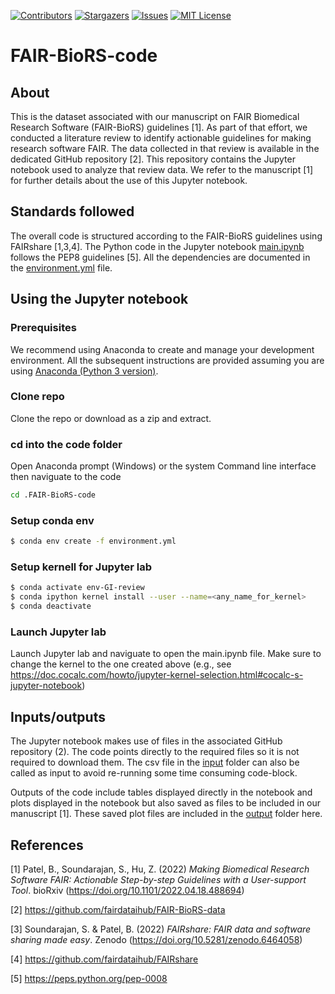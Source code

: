 

[![Contributors][contributors-shield]][contributors-url]
[![Stargazers][stars-shield]][stars-url]
[![Issues][issues-shield]][issues-url]
[![MIT License][license-shield]][license-url]


[contributors-shield]: https://img.shields.io/github/contributors/bvhpatel/GI-review-dataset.svg?style=flat-square
[contributors-url]: https://github.com/bvhpatel/GI-review-dataset/graphs/contributors
[stars-shield]: https://img.shields.io/github/stars/bvhpatel/GI-review-dataset.svg?style=flat-square
[stars-url]: https://github.com/bvhpatel/GI-review-dataset/stargazers
[issues-shield]: https://img.shields.io/github/issues/bvhpatel/GI-review-dataset.svg?style=flat-square
[issues-url]: https://github.com/bvhpatel/GI-review-dataset/issues
[license-shield]: https://img.shields.io/github/license/bvhpatel/GI-review-dataset.svg?style=flat-square
[license-url]: https://github.com/bvhpatel/GI-review-dataset/blob/master/LICENSE

# FAIR-BioRS-code

## About
This is the dataset associated with our manuscript on FAIR Biomedical Research Software (FAIR-BioRS) guidelines [1]. As part of that effort, we conducted a literature review to identify actionable guidelines for making research software FAIR. The data collected in that review is available in the dedicated GitHub repository [2]. This repository contains the Jupyter notebook used to analyze that review data. We refer to the manuscript [1] for further details about the use of this Jupyter notebook.

## Standards followed
The overall code is structured according to the FAIR-BioRS guidelines using FAIRshare [1,3,4]. The Python code in the Jupyter notebook [main.ipynb](main.ipynb) follows the PEP8 guidelines [5]. All the dependencies are documented in the [environment.yml](environment.yml) file.

## Using the Jupyter notebook

### Prerequisites 
We recommend using Anaconda to create and manage your development environment. All the subsequent instructions are provided assuming you are using [Anaconda (Python 3 version)](https://www.anaconda.com/products/individual).

### Clone repo
Clone the repo or download as a zip and extract.

### cd into the code folder

Open Anaconda prompt (Windows) or the system Command line interface then naviguate to the code
```sh
cd .FAIR-BioRS-code

```

### Setup conda env
```sh
$ conda env create -f environment.yml
```

### Setup kernell for Jupyter lab
```sh
$ conda activate env-GI-review
$ conda ipython kernel install --user --name=<any_name_for_kernel>
$ conda deactivate
```
### Launch Jupyter lab
Launch Jupyter lab and naviguate to open the main.ipynb file. Make sure to change the kernel to the one created above (e.g., see https://doc.cocalc.com/howto/jupyter-kernel-selection.html#cocalc-s-jupyter-notebook)

## Inputs/outputs

The Jupyter notebook makes use of files in the associated GitHub repository (2). The code points directly to the required files so it is not required to download them. The csv file in the [input](input) folder can also be called as input to avoid re-running some time consuming code-block.

Outputs of the code include tables displayed directly in the notebook and plots displayed in the notebook but also saved as files to be included in our manuscript [1]. These saved plot files are included in the [output](output) folder here. 

## References
[1] Patel, B., Soundarajan, S., Hu, Z. (2022) *Making Biomedical Research Software FAIR: Actionable Step-by-step Guidelines with a User-support Tool*. bioRxiv (https://doi.org/10.1101/2022.04.18.488694)

[2] https://github.com/fairdataihub/FAIR-BioRS-data

[3] Soundarajan, S. & Patel, B. (2022) *FAIRshare: FAIR data and software sharing made easy*. Zenodo (https://doi.org/10.5281/zenodo.6464058)

[4] https://github.com/fairdataihub/FAIRshare

[5] https://peps.python.org/pep-0008
